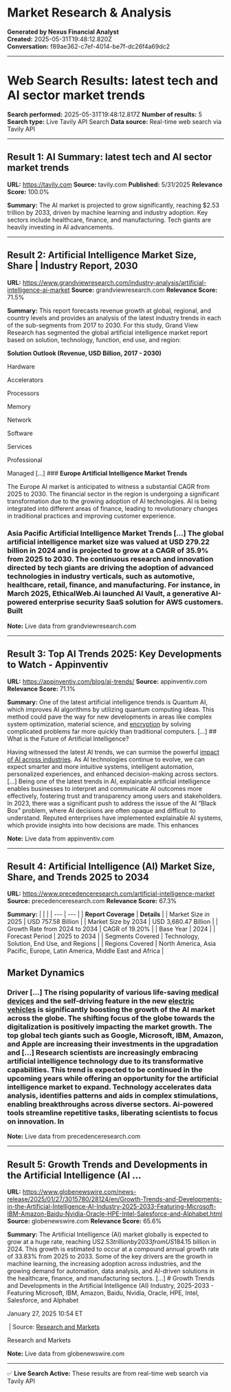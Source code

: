 # Market Research & Analysis

**Generated by Nexus Financial Analyst**  
**Created:** 2025-05-31T19:48:12.820Z  
**Conversation:** f89ae362-c7ef-4014-be7f-dc26f4a69dc2

---

# Web Search Results: latest tech and AI sector market trends

**Search performed:** 2025-05-31T19:48:12.817Z
**Number of results:** 5
**Search type:** Live Tavily API Search
**Data source:** Real-time web search via Tavily API

---

## Result 1: AI Summary: latest tech and AI sector market trends

**URL:** https://tavily.com
**Source:** tavily.com
**Published:** 5/31/2025
**Relevance Score:** 100.0%

**Summary:** The AI market is projected to grow significantly, reaching $2.53 trillion by 2033, driven by machine learning and industry adoption. Key sectors include healthcare, finance, and manufacturing. Tech giants are heavily investing in AI advancements.


---

## Result 2: Artificial Intelligence Market Size, Share | Industry Report, 2030

**URL:** https://www.grandviewresearch.com/industry-analysis/artificial-intelligence-ai-market
**Source:** grandviewresearch.com
**Relevance Score:** 71.5%

**Summary:** This report forecasts revenue growth at global, regional, and country levels and provides an analysis of the latest industry trends in each of the sub-segments from 2017 to 2030. For this study, Grand View Research has segmented the global artificial intelligence market report based on solution, technology, function, end use, and region:

**Solution Outlook (Revenue, USD Billion, 2017 - 2030)**

Hardware

Accelerators

Processors

Memory

Network

Software

Services

Professional

Managed [...] ### **Europe Artificial Intelligence Market Trends**

The Europe AI market is anticipated to witness a substantial CAGR from 2025 to 2030. The financial sector in the region is undergoing a significant transformation due to the growing adoption of AI technologies. AI is being integrated into different areas of finance, leading to revolutionary changes in traditional practices and improving customer experience.

### **Asia Pacific Artificial Intelligence Market Trends** [...] The global artificial intelligence market size was valued at USD 279.22 billion in 2024 and is projected to grow at a CAGR of 35.9% from 2025 to 2030. The continuous research and innovation directed by tech giants are driving the adoption of advanced technologies in industry verticals, such as automotive, healthcare, retail, finance, and manufacturing. For instance, in March 2025, EthicalWeb.Ai launched AI Vault, a generative AI-powered enterprise security SaaS solution for AWS customers. Built

**Note:** Live data from grandviewresearch.com

---

## Result 3: Top AI Trends 2025: Key Developments to Watch - Appinventiv

**URL:** https://appinventiv.com/blog/ai-trends/
**Source:** appinventiv.com
**Relevance Score:** 71.1%

**Summary:** One of the latest artificial intelligence trends is Quantum AI, which improves AI algorithms by utilizing quantum computing ideas. This method could pave the way for new developments in areas like complex system optimization, material science, and [encryption](https://appinventiv.com/blog/ultimate-guide-advantages-encryption-technology/) by solving complicated problems far more quickly than traditional computers. [...] ## What is the Future of Artificial Intelligence?

Having witnessed the latest AI trends, we can surmise the powerful [impact of AI across industries](https://appinventiv.com/blog/ai-impact-on-business/). As AI technologies continue to evolve, we can expect smarter and more intuitive systems, intelligent automation, personalized experiences, and enhanced decision-making across sectors. [...] Being one of the latest trends in AI, explainable artificial intelligence enables businesses to interpret and communicate AI outcomes more effectively, fostering trust and transparency among users and stakeholders. In 2023, there was a significant push to address the issue of the AI “Black Box” problem, where AI decisions are often opaque and difficult to understand. Reputed enterprises have implemented explainable AI systems, which provide insights into how decisions are made. This enhances

**Note:** Live data from appinventiv.com

---

## Result 4: Artificial Intelligence (AI) Market Size, Share, and Trends 2025 to 2034

**URL:** https://www.precedenceresearch.com/artificial-intelligence-market
**Source:** precedenceresearch.com
**Relevance Score:** 67.3%

**Summary:** |  |  |
| --- | --- |
| **Report Coverage** | **Details** |
| Market Size in 2025 | USD 757.58 Billion |
| Market Size by 2034 | USD 3,680.47 Billion |
| Growth Rate from 2024 to 2034 | CAGR of 19.20% |
| Base Year | 2024 |
| Forecast Period | 2025 to 2034 |
| Segments Covered | Technology, Solution, End Use, and Regions |
| Regions Covered | North America, Asia Pacific, Europe, Latin America, Middle East and Africa |

## **Market Dynamics**

### **Driver** [...] The rising popularity of various life-saving [**medical devices**](../medical-devices-market) and the self-driving feature in the new [**electric vehicles**](../electric-vehicle-market) is significantly boosting the growth of the AI market across the globe. The shifting focus of the globe towards the digitalization is positively impacting the market growth. The top global tech giants such as Google, Microsoft, IBM, Amazon, and Apple are increasing their investments in the upgradation and [...] Research scientists are increasingly embracing artificial intelligence technology due to its transformative capabilities. This trend is expected to be continued in the upcoming years while offering an opportunity for the artificial intelligence market to expand. Technology accelerates data analysis, identifies patterns and aids in complex stimulations, enabling breakthroughs across diverse sectors. Ai-powered tools streamline repetitive tasks, liberating scientists to focus on innovation. In

**Note:** Live data from precedenceresearch.com

---

## Result 5: Growth Trends and Developments in the Artificial Intelligence (AI ...

**URL:** https://www.globenewswire.com/news-release/2025/01/27/3015780/28124/en/Growth-Trends-and-Developments-in-the-Artificial-Intelligence-AI-Industry-2025-2033-Featuring-Microsoft-IBM-Amazon-Baidu-Nvidia-Oracle-HPE-Intel-Salesforce-and-Alphabet.html
**Source:** globenewswire.com
**Relevance Score:** 65.6%

**Summary:** The Artificial Intelligence (AI) market globally is expected to grow at a huge rate, reaching US$2.53 trillion by 2033 from US$184.15 billion in 2024. This growth is estimated to occur at a compound annual growth rate of 33.83% from 2025 to 2033. Some of the key drivers are the growth in machine learning, the increasing adoption across industries, and the growing demand for automation, data analysis, and AI-driven solutions in the healthcare, finance, and manufacturing sectors. [...] # Growth Trends and Developments in the Artificial Intelligence (AI) Industry, 2025-2033 - Featuring Microsoft, IBM, Amazon, Baidu, Nvidia, Oracle, HPE, Intel, Salesforce, and Alphabet

January 27, 2025 10:54 ET

 | Source:
[Research and Markets](/en/search/organization/Research%2520and%2520Markets)


Research and Markets

**Note:** Live data from globenewswire.com

---


✅ **Live Search Active:** These results are from real-time web search via Tavily API

